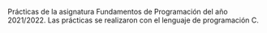 Prácticas de la asignatura Fundamentos de Programación del año 2021/2022.
Las prácticas se realizaron con el lenguaje de programación C.